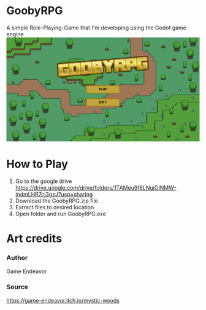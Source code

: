 # GoobyRPG
A simple Role-Playing-Game that I'm developing using the Godot game engine
![ScreenShot](/art/GoobyHomeScreen.png)

# How to Play
1. Go to the google drive https://drive.google.com/drive/folders/1TAMeu9f6LNgjOlNMW-indmLHR7cj3gzJ?usp=sharing
2. Download the GoobyRPG.zip file
3. Extract files to desired location
4. Open folder and run GoobyRPG.exe

# Art credits
### Author
Game Endeavor
### Source
https://game-endeavor.itch.io/mystic-woods
